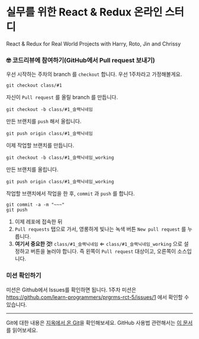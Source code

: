 # 실무를 위한 React & Redux 온라인 스터디
React & Redux for Real World Projects
with Harry, Roto, Jin and Chrissy

### 🤓 코드리뷰에 참여하기(GitHub에서 Pull request 보내기)

우선 시작하는 주차의 branch 를 `checkout` 합니다.
우선 1주차라고 가정해볼게요.

```
git checkout class/#1
```

자신이 `Pull request` 를 올릴 branch 를 만듭니다.

```
git checkout -b class/#1_슬랙닉네임
```

만든 브랜치를 `push` 해서 올립니다.

```
git push origin class/#1_슬랙닉네임
```

이제 작업할 브랜치를 만듭니다.

```
git checkout -b class/#1_슬랙닉네임_working
```

만든 브랜치를 올립니다.
```
git push origin class/#1_슬랙닉네임_working 
```

작업할 브랜치에서 작업을 한 후, `commit` 과 `push` 를 합니다.
```
git commit -a -m "~~~"
git push
```

1. 이제 레포에 접속한 뒤
2. `Pull requests` 탭으로 가서, 영롱하게 빛나는 녹색 버튼 `New pull request` 를 누릅니다.
3. **여기서 중요한 것!** `class/#1_슬랙닉네임` ⇐ `class/#1_슬랙닉네임_working` 으로 설정하고 버튼을 눌러야 합니다. 즉 왼쪽이 `Pull request` 대상이고, 오른쪽이 소스입니다.

### 미션 확인하기
미션은 Github에서 Issues를 확인하면 됩니다. 1주차 미션은 https://github.com/learn-programmers/prgrms-rct-5/issues/1 에서 확인할 수 있습니다.

----

Git에 대한 내용은 [지옥에서 온 Git](https://opentutorials.org/course/2708)을 확인해보세요.
GitHub 사용법 관련해서는 [이 문서](https://backlog.com/git-tutorial/kr/stepup/stepup3_3.html)를 읽어보세요.
